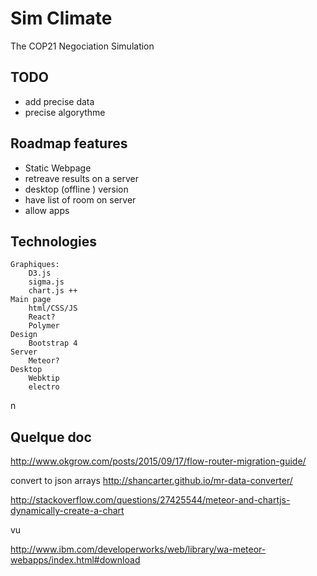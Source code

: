 # Sim Climate
The COP21 Negociation Simulation 

## TODO
- add precise data
- precise algorythme
## Roadmap features
- Static Webpage
- retreave results on a server
- desktop (offline ) version
- have list of room on server
- allow apps

## Technologies
	Graphiques:
		D3.js
		sigma.js
		chart.js ++
	Main page
		html/CSS/JS
		React?
		Polymer
	Design
		Bootstrap 4
	Server
		Meteor?
	Desktop
		Webktip
		electro
n

## Quelque doc

http://www.okgrow.com/posts/2015/09/17/flow-router-migration-guide/

convert to json arrays
http://shancarter.github.io/mr-data-converter/


http://stackoverflow.com/questions/27425544/meteor-and-chartjs-dynamically-create-a-chart

vu


http://www.ibm.com/developerworks/web/library/wa-meteor-webapps/index.html#download